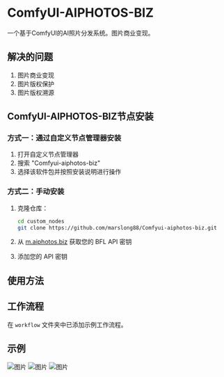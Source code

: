 # ComfyUI-AIPHOTOS-BIZ

一个基于ComfyUI的AI照片分发系统。图片商业变现。

## 解决的问题

1. 图片商业变现
2. 图片版权保护
3. 图片版权溯源

## ComfyUI-AIPHOTOS-BIZ节点安装

### 方式一：通过自定义节点管理器安装

1. 打开自定义节点管理器
2. 搜索 "Comfyui-aiphotos-biz"
3. 选择该软件包并按照安装说明进行操作

### 方式二：手动安装

1. 克隆仓库：
    ```bash
    cd custom_nodes
    git clone https://github.com/marslong88/Comfyui-aiphotos-biz.git
    ```
2. 从 [m.aiphotos.biz](https://m.aiphotos.biz) 获取您的 BFL API 密钥

4. 添加您的 API 密钥

## 使用方法



## 工作流程

在 `workflow` 文件夹中已添加示例工作流程。

## 示例

![图片](https://github.com/user-attachments/assets/966427cb-af20-4e59-a59f-6fc507fabdd2)
![图片](https://github.com/user-attachments/assets/8e48b76f-2717-4119-b7dc-423b86fc1887)
![图片](https://github.com/user-attachments/assets/0e91caba-7e1a-454d-b91b-29663d64d6d8)

